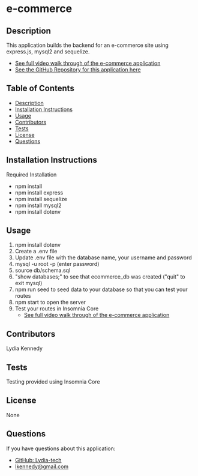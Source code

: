 # e-commerce

## Description
This application builds the backend for an e-commerce site using express.js, mysql2 and sequelize.

- [See full video walk through of the e-commerce application](https://drive.google.com/f)
- [See the GitHub Repository for this application here](https://github.com/Lydia-tech/e-commerce)

## Table of Contents
- [Description](#description)
- [Installation Instructions](#installation)
- [Usage](#usage)
- [Contributors](#contributors)
- [Tests](#tests)
- [License](#license)
- [Questions](#questions)

## Installation Instructions
Required Installation
- npm install
- npm install express
- npm install sequelize
- npm install mysql2
- npm install dotenv

## Usage
1. npm install dotenv 
2. Create a .env file 
3. Update .env file with the database name, your username and password 
4. mysql -u root -p (enter password)
5. source db/schema.sql 
6. "show databases;" to see that ecommerce_db was created ("quit" to exit mysql)
7. npm run seed to seed data to your database so that you can test your routes
8. npm start to open the server
9. Test your routes in Insomnia Core
   - [See full video walk through of the e-commerce application](https://drive.google.com/file/d/1TJJ8XPeHksgAOmIK4R7D5_xCovCt1r3q/view)

## Contributors
Lydia Kennedy

## Tests
Testing provided using Insomnia Core

## License 
None

## Questions
If you have questions about this application: 
- [GitHub: Lydia-tech](https://github.com/Lydia-tech) 
- [lkennedy@gmail.com](mailto:lkennedy@gmail.com)